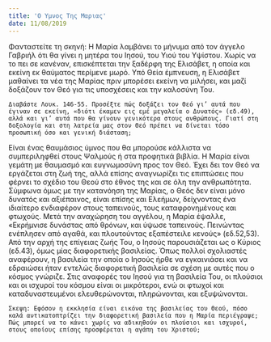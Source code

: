 ```yaml
---
title: 'Ο Υμνος Της Μαριας'
date: 11/08/2019
---
```


Φανταστείτε τη σκηνή: Η Μαρία λαμβάνει το μήνυμα από τον άγγελο Γαβριήλ ότι θα γίνει η μητέρα του Ιησού, του Υιού του Υψίστου. Χωρίς να το πει σε κανέναν, επισκέπτεται την ξαδέρφη της Ελισάβετ, η οποία και εκείνη εκ θαύματος περίμενε μωρό. Υπό Θεία έμπνευση, η Ελισάβετ μαθαίνει τα νέα της Μαρίας πριν μπορέσει εκείνη να μιλήσει, και μαζί δοξάζουν τον Θεό για τις υποσχέσεις και την καλοσύνη Του. 

`Διαβάστε Λουκ. 146-55. Προσέξτε πώς δοξάζει τον Θεό γι’ αυτά που έγιναν σε εκείνη, «διότι έκαμεν εις εμέ μεγαλεία ο Δυνατός» (εδ.49), αλλά και γι’ αυτά που θα γίνουν γενικότερα στους ανθρώπους. Γιατί στη δοξολογία και στη λατρεία μας στον Θεό πρέπει να δίνεται τόσο προσωπική όσο και γενική διάσταση;`

Είναι ένας θαυμάσιος ύμνος που θα μπορούσε κάλλιστα να συμπεριληφθεί στους Ψαλμούς ή στα προφητικά βιβλία. Η Μαρία είναι γεμάτη με θαυμασμό και ευγνωμοσύνη προς τον Θεό. Έχει δει τον Θεό να εργάζεται στη ζωή της, αλλά επίσης αναγνωρίζει τις επιπτώσεις που φέρνει το σχέδιο του Θεού στο έθνος της και σε όλη την ανθρωπότητα. Σύμφωνα όμως με την κατανόηση της Μαρίας, ο Θεός δεν είναι μόνο δυνατός και αξιέπαινος, είναι επίσης και Ελεήμων, δείχνοντας ένα ιδιαίτερο ενδιαφέρον στους ταπεινούς, τους καταφρονημένους και φτωχούς. Μετά την αναχώρηση του αγγέλου, η Μαρία έψαλλε, «Εκρήμνισε δυνάστας από θρόνων, και ύψωσε ταπεινούς. Πεινώντας ενέπλησεν από αγαθά, και πλουτούντας εξαπέστειλε κενούς» (εδ.52,53). Από την αρχή της επίγειας ζωής Του, ο Ιησούς παρουσιάζεται ως ο Κύριος (εδ.43), όμως μίας διαφορετικής βασιλείας. Όπως πολλοί σχολιαστές αναφέρουν, η βασιλεία την οποία ο Ιησούς ήρθε να εγκαινιάσει και να εδραιώσει ήταν εντελώς διαφορετική βασιλεία σε σχέση με αυτές που ο κόσμος γνώριζε. Στις αναφορές του Ιησού για τη βασιλεία Του, οι πλούσιοι και οι ισχυροί του κόσμου είναι οι μικρότεροι, ενώ οι φτωχοί και καταδυναστευμένοι ελευθερώνονται, πληρώνονται, και εξυψώνονται.

`Σκεψη: Εφόσον η εκκλησία είναι εικόνα της βασιλείας του Θεού, πόσο καλά αντικατοπτρίζει την διαφορετική βασιλεία που η Μαρία περιέγραψε; Πώς μπορεί να το κάνει χωρίς να αδικηθούν οι πλούσιοι και ισχυροί, στους οποίους επίσης προσφέρεται η αγάπη του Χριστού;`